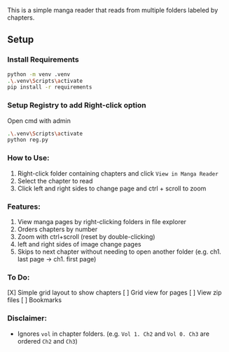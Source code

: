 This is a simple manga reader that reads from multiple folders labeled by chapters.

## Setup

### Install Requirements
```sh
python -m venv .venv
.\.venv\Scripts\activate
pip install -r requirements
```

### Setup Registry to add Right-click option
Open cmd with admin
```sh
.\.venv\Scripts\activate
python reg.py
```

### How to Use:
1. Right-click folder containing chapters and click `View in Manga Reader`
2. Select the chapter to read
3. Click left and right sides to change page and ctrl + scroll to zoom

### Features:
1. View manga pages by right-clicking folders in file explorer
2. Orders chapters by number
3. Zoom with ctrl+scroll (reset by double-clicking)
4. left and right sides of image change pages
5. Skips to next chapter without needing to open another folder (e.g. ch1. last page -> ch1. first page)

### To Do:
[X] Simple grid layout to show chapters
[ ] Grid view for pages
[ ] View zip files
[ ] Bookmarks

### Disclaimer:
- Ignores `vol` in chapter folders. (e.g. `Vol 1. Ch2` and `Vol 0. Ch3` are ordered `Ch2` and `Ch3`)